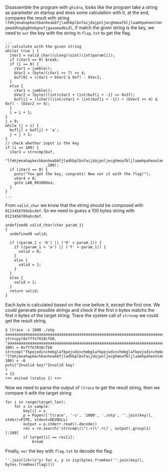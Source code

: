 
Disassemble the program with ``ghidra``, looks like the program take a string as parameter on startup and does some calculation with it, at the end, compares the result with string ``lfmhjmnahapkechbanheabbfjladhbplbnfaijdajpnljecghmoafbljlaamhpaheonlmnpmaddhngbgbhobgnofjgeaomadbidl``, if match the given string is the key, we need to ``xor`` the key with the string in ``flag.txt`` to get the flag.

```
...
// calculate with the given string
while( true ) {
  iVar3 = valid_char((ulong)(uint)(int)param[i]);
  if (iVar3 == 0) break;
  if (i == 0) {
    cVar1 = jumble();
    bVar2 = (byte)(cVar1 >> 7) >> 4;
    buf[0] = (cVar1 + bVar2 & 0xf) - bVar2;
  }
  else {
    cVar1 = jumble();
    bVar2 = (byte)((int)cVar1 + (int)buf[i + -1] >> 0x37);
    buf[i] = ((char)((int)cVar1 + (int)buf[i + -1]) + (bVar2 >> 4) & 0xf) - (bVar2 >> 4);
  }
  i = i + 1;
}
j = 0;
while (j < i) {
  buf[j] = buf[j] + 'a';
  j = j + 1;
}
// check whether input is the key
if (i == 100) {
  iVar3 = strncmp(buf,
                  "lfmhjmnahapkechbanheabbfjladhbplbnfaijdajpnljecghmoafbljlaamhpaheonlmnpmaddhngbgbhobgnofjgeaomadbidl"
                  ,100);
  if (iVar3 == 0) {
    puts("You got the key, congrats! Now xor it with the flag!");
    uVar4 = 0;
    goto LAB_001009ea;
  }
}
...
```

From ``valid_char`` we know that the string should be composed with ``0123456789abcdef``. So we need to guess a 100 bytes string with ``0123456789abcdef``.

```
undefined8 valid_char(char param_1)
{
  undefined8 valid;
  
  if ((param_1 < '0') || ('9' < param_1)) {
    if ((param_1 < 'a') || ('f' < param_1)) {
      valid = 0;
    }
    else {
      valid = 1;
    }
  }
  else {
    valid = 1;
  }
  return valid;
}
```

Each byte is calculated based on the one before it, except the first one. We could generate possible strings and check if the first *n* bytes matchs the first *n* bytes of the target string. Trace the system call of ``strncmp`` we could get the result string.

```
$ ltrace -s 1000 ./otp aaaaaaaaaaaaaaaaaaaaaaaaaaaaaaaaaaaaaaaaaaaaaaaaaaaaaaaaaaaaaaaaaaaaaaaaaaaaaaaaaaaaaaaaaaaaaaaaaaaa
strncpy(0x7ffe7018cfb0, "aaaaaaaaaaaaaaaaaaaaaaaaaaaaaaaaaaaaaaaaaaaaaaaaaaaaaaaaaaaaaaaaaaaaaaaaaaaaaaaaaaaaaaaaaaaaaaaaaaaa", 100) = 0x7ffe7018cfb0
strncmp("fkpejodinchmbglafkpejodinchmbglafkpejodinchmbglafkpejodinchmbglafkpejodinchmbglafkpejodinchmbglafkpe\376\177", "lfmhjmnahapkechbanheabbfjladhbplbnfaijdajpnljecghmoafbljlaamhpaheonlmnpmaddhngbgbhobgnofjgeaomadbidl", 100) = -6
puts("Invalid key!"Invalid key!
)                                                                                    = 13
+++ exited (status 1) +++
```

Now we need to parse the output of ``ltrace`` to get the result string, then we compare it with the target string.

```
for i in range(target_len):
    for x in sample:
        key[i] = x
        p = Popen(['ltrace', '-s', '1000', './otp', ''.join(key)], stderr=PIPE, stdout=DEVNULL)
        output = p.stderr.read().decode()
        res = re.search('strncmp\(\"(.+)\".+\)', output).group(1)[:100]
        if target[i] == res[i]:
            break
```

Finally, ``xor`` the key with ``flag.txt`` to decode the flag.

```
''.join([chr(x^y) for x, y in zip(bytes.fromhex(''.join(key)), bytes.fromhex(flag))])
```
